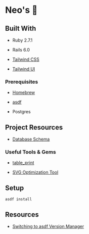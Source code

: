 # Neo's 🥑

## Built With
- Ruby 2.7.1

- Rails 6.0

- [Tailwind CSS](https://tailwindcss.com/)

- [Tailwind UI](https://tailwindui.com/)

### Prerequisites

- [Homebrew](https://brew.sh/)

- [asdf](https://asdf-vm.com/)

- Postgres

## Project Resources

- [Database Schema](https://kitt.lewagon.com/db/9884)

### Useful Tools & Gems

- [table_print](http://tableprintgem.com/)

- [SVG Optimization Tool](https://jakearchibald.github.io/svgomg/)

## Setup

`asdf install`

## Resources

- [Switching to asdf Version Manager](https://sidneyliebrand.io/blog/switching-to-asdf-version-manager)

